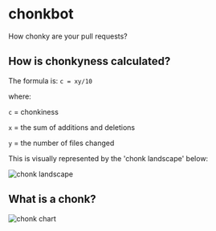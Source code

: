 # chonkbot

How chonky are your pull requests?

## How is chonkyness calculated?

The formula is: `c = xy/10`

where:

`c` = chonkiness

`x` = the sum of additions and deletions

`y` = the number of files changed

This is visually represented by the 'chonk landscape' below:

![chonk landscape](chonk-landscape.png)

## What is a chonk?

![chonk chart](chonk-chart.jpg)
